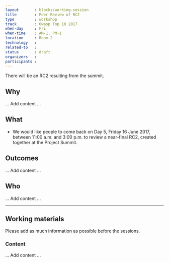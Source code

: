 ```yaml
---
layout       : blocks/working-session
title        : Peer Review of RC2
type         : workshop
track        : Owasp Top 10 2017
when-day     : Fri
when-time    : AM-1, PM-1
location     : Room-2
technology   :
related-to   :
status       : draft
organizers   :
participants :
---
```


There will be an RC2 resulting from the summit.

## Why

... Add content ...

## What

 - We would like people to come back on Day 5, Friday 16 June 2017, between 11:00 a.m. and 3:00 p.m. to review a near-final RC2, created together at the Project Summit.

## Outcomes

... Add content ...


## Who

... Add content ...

--- 

## Working materials

Please add as much information as possible before the sessions.

### Content

... Add content ...
